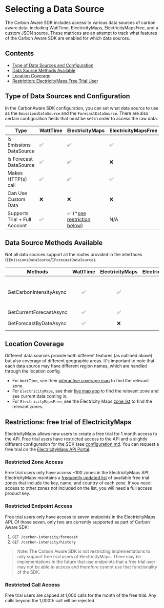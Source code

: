 # Selecting a Data Source

The Carbon Aware SDK includes access to various data sources of carbon aware
data, including WattTime, ElectricityMaps, ElectricityMapsFree, and a custom
JSON source. These matrices are an attempt to track what features of the Carbon
Aware SDK are enabled for which data sources.

## Contents

- [Type of Data Sources and Configuration](#type-of-data-sources-and-configuration)
- [Data Source Methods Available](#data-source-methods-available)
- [Location Coverage](#location-coverage)
- [Restriction: ElectricityMaps Free Trial User](#restrictions-electricitymaps-free-trial-user)

## Type of Data Sources and Configuration

In the CarbonAware SDK configuration, you can set what data source to use as the
`EmissionsDataSource` and the `ForecastDataSource`. There are also certain
configuration fields that must be set in order to access the raw data.

| Type                          | WattTime  | ElectricityMaps                                                                    | ElectricityMapsFree | JSON     |
|-------------------------------|-----------|------------------------------------------------------------------------------------|---------------------|----------|
| Is Emissions DataSource       | &#9989;   | &#9989;                                                                            | &#9989;             | &#9989;  |
| Is Forecast DataSource        | &#9989;   | &#9989;                                                                            | &#10060;            | &#9989;  |
| Makes HTTP(s) call            | &#9989;   | &#9989;                                                                            | &#9989;             | &#10060; |
| Can Use Custom Data           | &#10060;  | &#10060;                                                                           | &#10060;            | &#9989;  |
| Supports Trial + Full Account | &#9989;   | &#9989; (\*[see restriction below](#restrictions-electricitymaps-free-trial-user)) | N/A                 | N/A      |

## Data Source Methods Available

Not all data sources support all the routes provided in the interfaces
(`IEmissionsDataSource`/`IForecastDataSource`).

| Methods                 | WattTime | ElectricityMaps | ElectricityMapsFree |   JSON   | CLI Usage                                                              | Web Api Usage                                                                                                                                                                                           | SDK Usage                                                                                                     |
| ----------------------- | :------: | :-------------: | :-----------------: | :------: | :--------------------------------------------------------------------: | :-----------------------------------------------------------------------------------------------------------------------------------------------------------------------------------------------------: | :-----------------------------------------------------------------------------------------------------------: |
| GetCarbonIntensityAsync | &#9989;  |     &#9989;     |        &#9989;      | &#9989;  | `emissions`                                                            | `emissions/bylocation` or `emissions/bylocations` or `emissions/bylocations/best` or `emissions/average`&#8209;`carbon`&#8209;`intensity` or `emissions/average`&#8209;`carbon`&#8209;`intensity/batch` | `GetEmissionsDataAsync(...)` or `GetBestEmissionsDataAsync(...)` or `GetAverageCarbonIntensityDataAsync(...)` |
| GetCurrentForecastAsync | &#9989;  |     &#9989;     |        &#10060;     | &#9989;  | `emissions`&#8209;`forecasts`                                          | `forecasts/current`                                                                                                                                                                                     | `GetCurrentForecastAsync(...)`                                                                                |
| GetForecastByDateAsync  | &#9989;  |     &#10060;    |        &#10060;     | &#10060; | `emissions`&#8209;`forecasts`&#32;&#8209;&#8209;`requested`&#8209;`at` | `forecasts/batch` with `requestedAt` field                                                                                                                                                              | `GetForecastByDateAsync(...)`                                                                                 |

## Location Coverage

Different data sources provide both different features (as outlined above) but
also coverage of different geographic areas. It's important to note that each
data source may have different region names, which are handled through the
location config.

- For `WattTime`, see their
  [interactive coverage map](https://www.watttime.org/explorer) to find the
  relevant zone.
- For `ElectricityMaps`, see their
  [live map app](https://app.electricitymaps.com/map)
  to find the relevant zone and see current data coming in.
- For `ElectricityMapsFree`, see the Electricity Maps
  [zone list](https://api.electricitymap.org/v3/zones) to find the relevant
  zones.

## Restrictions: free trial of ElectricityMaps

ElectricityMaps allows new users to create a free trial for 1 month access to
the API. Free trial users have restricted access to the API and a slightly
different configuration for the SDK (see
[configuration.md](./configuration.md#electricitymaps-configuration). You can
request a free trial on the
[ElectricityMaps API Portal](https://api-portal.electricitymaps.com/).

### Restricted Zone Access

Free trial users only have access ~100 zones in the ElectricityMaps API.
ElectricityMaps maintains a
[frequently updated list](https://docs.google.com/document/d/e/2PACX-1vTdYp8E5E3fNogL54ICf_UxfA_rZ_RPO4WKWI4ZANPSX25jCbvHtAxc-VrJt9HymeRHFcSGWXjhVHS0/pub)
of available free trial zones that include the key, name, and country of each
zone. If you need access to other zones not included on the list, you will need
a full access product key.

### Restricted Endpoint Access

Free trial users only have access to seven endpoints in the ElectricityMaps API.
Of those seven, only two are currently supported as part of Carbon Aware SDK:

1. `GET /carbon-intensity/forecast`
2. `GET /carbon-intensity/history`

> Note: The Carbon Aware SDK is not restricting implementations to only support
> free trial users of ElectricityMaps. There may be implementations in the
> future that use endpoints that a free trial user may not be able to access and
> therefore cannot use that functionality of the SDK.

### Restricted Call Access

Free trial users are capped at 1,000 calls for the month of the free trial. Any
calls beyond the 1,000th call will be rejected.
